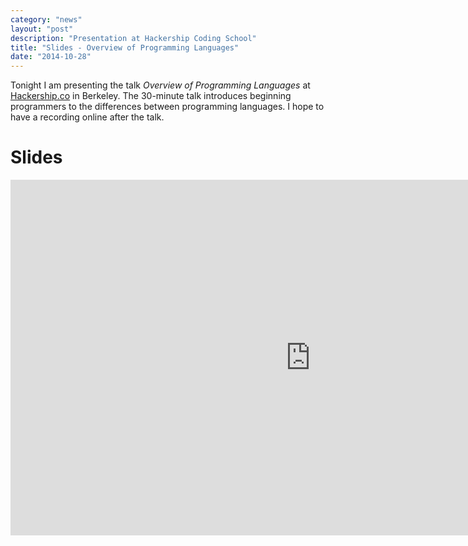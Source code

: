```yaml
---
category: "news"
layout: "post"
description: "Presentation at Hackership Coding School"
title: "Slides - Overview of Programming Languages"
date: "2014-10-28"
---
```


Tonight I am presenting the talk *Overview of Programming Languages* at [Hackership.co](http://hackership.co) in Berkeley. The 30-minute talk introduces beginning programmers to the differences between programming languages. I hope to have a recording online after the talk.

# Slides

<iframe src="https://docs.google.com/presentation/d/1LA0zqMR2UswuU67qyySb8MonSqHn_bNMtQqSjntES1w/embed?start=false&loop=false&delayms=3000" frameborder="0" width="960" height="569" allowfullscreen="true" mozallowfullscreen="true" webkitallowfullscreen="true"></iframe>


